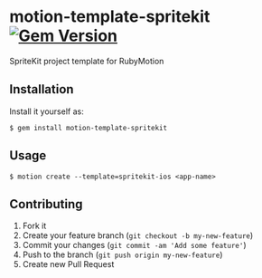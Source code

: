 # motion-template-spritekit [![Gem Version](https://badge.fury.io/rb/motion-template-spritekit.png)](http://badge.fury.io/rb/motion-template-spritekit)

SpriteKit project template for RubyMotion

## Installation

Install it yourself as:

    $ gem install motion-template-spritekit

## Usage

    $ motion create --template=spritekit-ios <app-name>

## Contributing

1. Fork it
2. Create your feature branch (`git checkout -b my-new-feature`)
3. Commit your changes (`git commit -am 'Add some feature'`)
4. Push to the branch (`git push origin my-new-feature`)
5. Create new Pull Request
